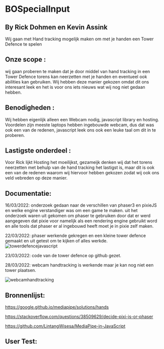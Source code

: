 # BOSpecialInput
## By Rick Dohmen en Kevin Assink
Wij gaan met Hand tracking mogelijk maken om met je handen een Tower Defence te spelen 

## Onze scope : 
wij gaan proberen te maken dat je door middel van hand tracking in een Tower Defence torens kan neerzetten met je handen en eventueel ook abilities kan gebruiken. Wij hebben deze manier gekozen omdat dit ons interesant leek en het is voor ons iets nieuws wat wij nog niet gedaan hebben.

## Benodigheden : 
Wij hebben eigenlijk alleen een Webcam nodig, javascript library en hosting. Voordelen zijn meeste laptops hebben ingebouwde webcam, dus dat was ook een van de redenen, javascript leek ons ook een leuke taal om dit in te proberen. 

## Lastigste onderdeel : 
Voor Rick lijkt Hosting het moeilijkst, gezameijk denken wij dat het torens neerzetten met behulp van de hand tracking het lastigst is, maar dit is ook een van de redenen waarom wij hiervoor hebben gekozen zodat wij ook ons veld vebreden op deze manier.

## Documentatie:
16/03/2022: onderzoek gedaan naar de verschillen van phaser3 en pixieJS en welke engine verstandiger was om een game te maken. uit het onderzoek waren uit gekomen om phaser te gebruiken door dat er werd aangegeven dat pixie voor namelijk als een rendering engine gebruikt word en alle tools dat phaser er al ingebouwd heeft moet je in pixie zelf maken.

22/03/2022:  phaser werkende gekregen en een kleine tower defence gemaakt en uit getest om te kijken of alles werkde.
![towerdefencejavascript](https://user-images.githubusercontent.com/70955143/160368899-355babd2-d990-47eb-bbb7-f94c60ab1713.png)

23/03/2022: code van de tower defence op github gezet.

28/03/2022: webcam handtracking is werkende maar je kan nog niet een tower plaatsen.

![webcamhandtracking](https://user-images.githubusercontent.com/70955143/160368844-0f9e03d5-b12f-479d-ae1c-d24800b21f9d.png)

## Bronnenlijst:
https://google.github.io/mediapipe/solutions/hands

https://stackoverflow.com/questions/38509629/decide-pixi-js-or-phaser

https://github.com/LintangWisesa/MediaPipe-in-JavaScript

## User Test:

